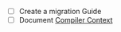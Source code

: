 - [ ] Create a migration Guide
- [ ] Document [Compiler Context](https://github.com/mc-build/mcb/blob/main/src/mcl/Compiler.hx#L285-L304)